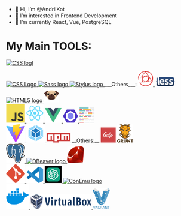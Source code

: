 - 👋 Hi, I’m @AndriiKot
- 👀 I’m interested in Frontend Development
- 🌱 I’m currently React, Vue, PostgreSQL


<!---
AndriiKot/AndriiKot is a ✨ special ✨ repository because its `README.md` (this file) appears on your GitHub profile.
You can click the Preview link to take a look at your changes.
--->

# My Main TOOLS:


[![CSS logl](https://upload.wikimedia.org/wikipedia/commons/3/3d/CSS.3.svg)](https://www.w3.org/Style/CSS/")
<div>
  <div class="CSS">
  <a href="https://www.w3.org/Style/CSS/" target="_blank">
    <img src="https://upload.wikimedia.org/wikipedia/commons/3/3d/CSS.3.svg" alt="CSS Logo" width="50" height="50">
  </a>
  <a href="https://sass-lang.com/documentation/" target="_blank">
    <img src="https://camo.githubusercontent.com/da79029ef5a44898077dfc91f19f8dff0546d76082556d5f22a4e209d8e5d90b/68747470733a2f2f7261776769742e636f6d2f736173732f736173732d736974652f6d61696e2f736f757263652f6173736574732f696d672f6c6f676f732f6c6f676f2e737667" alt="Sass logo" width="40" height="40">
  </a>

  <a href="https://stylus-lang.com/" target="_blank">
    <img src="https://stylus-lang.com/logo.svg" alt="Stylus logo" width="40" height="50" >
  </a>
  <span>___Others___: </span>
  <a href="https://postcss.org/docs/" target="_blank">
  <img src="https://github.com/AndriiKot/PROJECTS/blob/main/assets/postcss.svg" alt="PostCSS logo" width="40">
  </a>
  <a href="https://lesscss.org/" target="_blanl">
  <img src="https://github.com/AndriiKot/PROJECTS/blob/main/assets/less.svg" alt="Less logo" height ="25">
  </a>
</div>
  <div class="HTML">
  <a href="https://html.spec.whatwg.org/multipage/" target="_blank">
    <img src="https://upload.wikimedia.org/wikipedia/commons/6/61/HTML5_logo_and_wordmark.svg" alt="HTML5 logo" 
    width="50" height="50">
  </a>
    <a href="https://pugjs.org/api/getting-started.html" target="_blank">
  <img src="https://github.com/AndriiKot/PROJECTS/blob/main/assets/pug.svg" alt="Pug logo" width=40">
    </a>
  </div>
    <div class="JS">
      <a href="https://ecma-international.org/publications-and-standards/standards/" target="_blank">
    <img src="https://github.com/voodootikigod/logo.js/blob/master/js.png" alt="JS logo" width="50" height="50">
  </a>
      <a href="https://react.dev/" target="_blank" >
      <img src="https://github.com/AndriiKot/PROJECTS/blob/main/assets/react-2.svg" alt="React logo" width="45">
      <a>
      <a href="https://vuejs.org/" target="_blank">
      <img src="https://github.com/AndriiKot/PROJECTS/blob/main/assets/vue-9.svg" alt="Vue logo" width="45">
      </a>
        <a href="https://eslint.org/docs/latest/" target="_blank">
        <img src="https://github.com/AndriiKot/PROJECTS/blob/main/assets/eslint-1.svg" alt="Eslint logo" width="40">
        </a>
        <a href="https://prettier.io/" target="_blank">
        <img src="https://github.com/AndriiKot/PROJECTS/blob/main/assets/prettier-2.svg" alt="Prettier logo" width="40">
        </a>
    </div>
    <div class="Module Bandler">
      <a href="https://vitejs.dev/" target="_blank">
      <img src="https://github.com/AndriiKot/PROJECTS/blob/main/assets/vitejs.svg" alt="Vite logo" width="50">
      </a>
      <a href="https://webpack.js.org/" target="_blank">
      <img src="https://github.com/AndriiKot/PROJECTS/blob/main/assets/webpack-icon.svg" alt="Webpack logo" width="50">
      </a>
      <a href="https://docs.npmjs.com/" target="_blank">
      <img src="https://github.com/AndriiKot/PROJECTS/blob/main/assets/npm.svg" alt="Npm logo" height="25">
      </a>
      <span>__Others:__</span>
      <a href="https://gulpjs.com/" target="_blank">
      <img src="https://github.com/AndriiKot/PROJECTS/blob/main/assets/gulp-1.svg" alt="Gulp logo" height="40">
      </a>
      <a href="https://gruntjs.com/getting-started" target="_blanl">
      <img src="https://github.com/AndriiKot/PROJECTS/blob/main/assets/grunt-1.svg" alt="Grunt logo" 
        height="50">
      </a>
    </div>
    <div class="BAKEND">
      <a href="https://www.postgresql.org/docs/" target="_blank">
      <img src="https://github.com/AndriiKot/PROJECTS/blob/main/assets/postgresql.svg" alt="PostreSQL logo" width="50">
      </a>
      <a href="https://dbeaver.com/docs/dbeaver/" targer="_blanl">
      <img src="https://upload.wikimedia.org/wikipedia/commons/b/b5/DBeaver_logo.svg" alt="DBeaver logo" width="60">
      </a>
      <a href="https://ruby-doc.org/" target="_blank" >
        <img src="https://github.com/AndriiKot/PROJECTS/blob/main/assets/ruby.svg" alt="Ruby logo" width="45">
      </a>
    </div>
      <div class="OTHER">
        <a href="https://www.git-scm.com/doc" target="_blank">
        <img src="https://github.com/AndriiKot/PROJECTS/blob/main/assets/git-icon.svg" alt="Git logo" width="50">
        </a>
        <a href="https://code.visualstudio.com/docs" target="_blank">
        <img src="https://github.com/AndriiKot/PROJECTS/blob/main/assets/visual-studio-code-1.svg" alt="VsCode logo" width="45">
        </a>
        <a href="https://chatgpt.com/auth/login" target="_blank">
        <img src="https://github.com/AndriiKot/PROJECTS/blob/main/assets/chatgpt-1.svg" alt="ChatGPT logo" width="45">
        </a>
        <a href="https://conemu.github.io/blog/2023/07/24/Build-230724.html" target="_blank">
        <img src="https://upload.wikimedia.org/wikipedia/commons/d/dc/ConEmu_icon.png" alt="ConEmu logo" width="45">
        </a>
      </div>
      <div class="Deployd">
        <a href="https://docs.docker.com/" target="_blank">
        <img src="https://github.com/AndriiKot/PROJECTS/blob/main/assets/docker-4.svg" alt="Docker logo" width="60">
        </a>
        <a href="https://www.virtualbox.org/" target="_blank">
          <img src="https://github.com/AndriiKot/PROJECTS/blob/main/assets/virtualbox.svg" alt="VirtualBox logo" height="40">
        </a>
      <img src="https://github.com/AndriiKot/PROJECTS/blob/main/assets/vagrant.svg" alt="Vagrant logo" width="45">
      </div>
</div>

